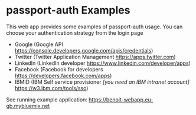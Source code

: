 # passport-auth Examples
This web app provides some examples of passport-auth usage. You can choose your authentication strategy from the login page
- Google (Google API https://console.developers.google.com/apis/credentials)
- Twitter (Twitter Application Management https://apps.twitter.com)
- LinkedIn (LinkedIn developer https://www.linkedin.com/developer/apps)
- Facebook (Facebook for developers https://developers.facebook.com/apps)
- IBMID (IBM Self service provisioner *[you need an IBM intranet account]* https://w3.ibm.com/tools/sso)

See running example application: https://benoit-webapp.eu-gb.mybluemix.net

